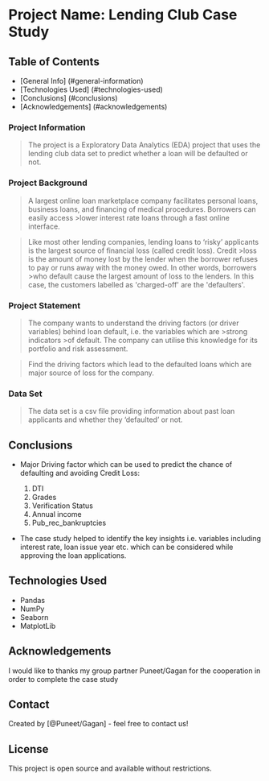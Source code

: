 # Project Name: Lending Club Case Study

## Table of Contents

- [General Info] (#general-information)
- [Technologies Used] (#technologies-used)
- [Conclusions] (#conclusions)
- [Acknowledgements] (#acknowledgements)

<!-- You can include any other section that is pertinent to your problem -->

### Project Information

> The project is a Exploratory Data Analytics (EDA) project that uses the lending club data set to predict whether a loan will be defaulted or not.

### Project Background

>A largest online loan marketplace company facilitates personal loans, business loans, and financing of medical procedures. Borrowers can easily access >lower interest rate loans through a fast online interface. 

>Like most other lending companies, lending loans to ‘risky’ applicants is the largest source of financial loss (called credit loss). Credit >loss is the amount of money lost by the lender when the borrower refuses to pay or runs away with the money owed. In other words, borrowers >who default cause the largest amount of loss to the lenders. In this case, the customers labelled as 'charged-off' are the 'defaulters'. 

### Project Statement

>The company wants to understand the driving factors (or driver variables) behind loan default, i.e. the variables which are >strong indicators >of default.  The company can utilise this knowledge for its portfolio and risk assessment. 

> Find the driving factors which lead to the defaulted loans which are major source of loss for the company.

### Data Set

> The data set is a csv file providing information about past loan applicants and whether they ‘defaulted’ or not. 

<!-- You don't have to answer all the questions - just the ones relevant to your project. -->

## Conclusions

- Major Driving factor which can be used to predict the chance of defaulting and avoiding Credit Loss:
  1. DTI
  2. Grades
  3. Verification Status
  4. Annual income
  5. Pub_rec_bankruptcies

- The case study helped to identify the key insights i.e. variables including interest rate, loan issue year etc. which can  be considered  while approving the loan applications.

<!-- You don't have to answer all the questions - just the ones relevant to your project. -->

## Technologies Used

- Pandas 
- NumPy 
- Seaborn 
- MatplotLib 

<!-- As the libraries versions keep on changing, it is recommended to mention the version of library used in this project -->

## Acknowledgements

I would like to thanks my group partner Puneet/Gagan for the cooperation in order to complete the case study

## Contact

Created by [@Puneet/Gagan] - feel free to contact us!

<!-- Optional -->

<!-- ## License -->

## License

This project is open source and available without restrictions.

<!-- You don't have to include all sections - just the one's relevant to your project -->

